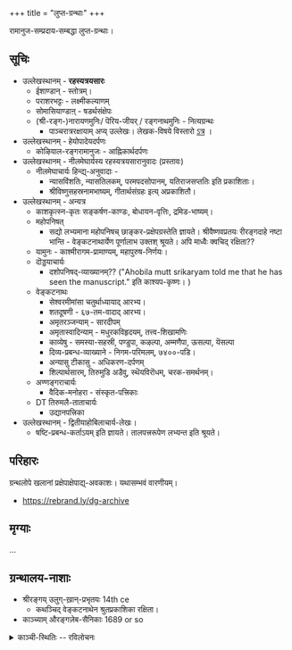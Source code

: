 +++
title = "लुप्त-ग्रन्थाः"
+++

रामानुज-सम्प्रदाय-सम्बद्धा लुप्त-ग्रन्थाः। 

## सूचिः
- उल्लेखस्थानम् - **रहस्यत्रयसारः**
  - ईशाण्डान् - स्तोत्रम्। 
  - पराशरभट्टः - लक्ष्मीकल्याणम्
  - सोमासियाण्डाऩ् - षडर्थसंक्षेपः
  - (श्री-रङ्ग-)नारायणमुनिः/ पॆरिय-जीयर् ‌/ रङ्गनाथमुनिः - नित्यग्रन्थः 
    - पाञ्चरात्ररक्षायाम् अप्य् उल्लेखः। लेखक-विषये विस्तारो [ऽत्र](/notes/sapiens/branches/Aryan/satem/indo-iranian/indo-aryan/jAti-varNa-practice/v1/persons/sage-bloodlines/ajJNAta-gotrAH/periya-jIyar_ranga-nArAyaNa-muniH) । 
- उल्लेखस्थानम् - हेयोपादेयदर्पणः
  - कोऴियाल-रङ्गरामानुजः - आह्निकार्थदर्पणः
- उल्लेखस्थानम् - नीलमेघार्यस्य रहस्यत्रयसारानुवादः (प्रस्तावः)
  - नीलमेघाचार्यः हिन्द्य्-अनुवादाः - 
    - न्यासविंशतिः, न्यासतिलकम्, परमपदसोपानम्, यतिराजसप्ततिः इति प्रकाशिताः। 
    - श्रीविष्णुसहस्रनामभाष्यम्, गीतार्थसंग्रहः इत्य् अप्रकाशितौ। 
- उल्लेखस्थानम् - अन्यत्र
  - काशकृत्स्न-कृतः सङ्कर्षण-काण्डः, बोधायन-वृत्तिः, द्रमिड-भाष्यम्। 
  - महोपनिषत् 
    - सद्यो लभ्यमाना महोपनिषच् छाङ्कर-प्रक्षेपग्रस्तेति ज्ञायते। श्रीवैष्णवप्रतयः रीरङ्गदाहे नष्टा भान्ति - वेङ्कटनाथार्येण पूर्णालाभ उक्तश् श्रूयते। अपि माध्वैः क्वचिद् रक्षिता??
  - यामुनः - काश्मीरागम-प्रामाण्यम्, महापुरुष-निर्णयः। 
  - दॊड्डयाचार्यः 
    - दशोपनिषद्-व्याख्यानम्?? ("Ahobila mutt srikaryam told me that he has seen the manuscript." इति काश्यप-कृष्णः। )
  - वेङ्कटनाथः 
    - सेश्वरमीमांसा चतुर्थाध्यायाद् आरभ्य। 
    - शतदूषणी - ६७-तम-वादाद् आरभ्य।
    - अमृतरञ्जन्याम् - सारदीपम्
    - अमृतास्वादिन्याम् - मधुरकविहृदयम्, तत्त्व-शिखामणिः
    - काव्येषु - समस्या-सहस्री, पण्डुपा, कऴल्पा, अम्मणैपा, ऊसल्पा, यॆसल्पा
    - दिव्य-प्रबन्ध-व्याख्याने - निगम-परिमलम्, ७४००-पडि। 
    - अन्यासु टीकासु - अधिकरण-दर्पणम्
    - शिल्पार्थसारम्, तिरुमुडि अडैवु, स्थॆयविरॊधम्, चरक-समर्थनम्। 
  - अण्णङ्गराचार्यः
    - वैदिक-मनोहरा - संस्कृत-पत्त्रिकाः
  - DT तिरुमलै-ताताचार्यः 
    - उद्यानपत्त्रिका
- उल्लेखस्थानम् - द्वितीयाहोबिलाचार्य-लेखः। 
  - षष्टि-प्रबन्ध-कर्ताऽयम् इति ज्ञायते। तालपत्त्ररूपेण लभ्यन्त इति श्रूयते।

## परिहारः
ग्रन्थलोपे खलानां प्रक्षेपाक्षेपाद्य्-अवकाशः। यथासम्भवं वारणीयम्। 

- https://rebrand.ly/dg-archive

## मृग्याः
…


## ग्रन्थालय-नाशाः
- श्रीरङ्गय् उलुग्-ख़ान्-प्रभृतयः 14th ce
  - कथञ्चिद् वेङ्कटनाथेन श्रुतप्रकाशिका रक्षिता। 
- काञ्च्याम् औरङ्गज़ेब-सैनिकाः 1689 or so

<details><summary>काञ्ची-स्थितिः -- रविलोचनः</summary>

> In fact kanchi was in great distress back then.. varadar was taken to udayarpalayam. 15th Jeeyar of Ahobilam mutt is claimed to have attained paramapadam at kanchi in 1690s but his brindavanam is not found there. My suspicion is that he might have been killed in some fighting. 
>
> Uttaradhi matha chronicles record that temple officials were tortured for money and valuables. It was not a good time for SVs back then. Persons named ramanuja, ramachandra etc were specifically targeted as per uttaradhi matha chronicle of satyaabhinava tirthas time. UM guys say that this ramanuja and ramachandra were the  tatacharyas of that time.  
</details>
